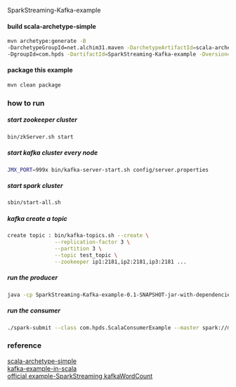SparkStreaming-Kafka-example

#### build scala-archetype-simple
 ``` sh
 mvn archetype:generate -B
 -DarchetypeGroupId=net.alchim31.maven -DarchetypeArtifactId=scala-archetype-simple -DarchetypeVersion=1.5
 -DgroupId=com.hpds -DartifactId=SparkStreaming-Kafka-example -Dversion=0.1-SNAPSHOT -Dpackage=com.hpds
 ```
#### package this example
``` sh
mvn clean package
```
### how to run  

##### start zookeeper cluster
``` sh
bin/zkServer.sh start
```
##### start kafka cluster every node
``` sh
JMX_PORT=999x bin/kafka-server-start.sh config/server.properties
```
##### start spark cluster
``` sh
sbin/start-all.sh
```
##### kafka create a topic
``` sh
create topic : bin/kafka-topics.sh --create \
               --replication-factor 3 \
               --partition 3 \
               --topic test_topic \
               --zookeeper ip1:2181,ip2:2181,ip3:2181 ...
```               
##### run the producer 
``` sh
java -cp SparkStreaming-Kafka-example-0.1-SNAPSHOT-jar-with-dependencies.jar com.hpds.ScalaProducerExample 10000 test_topic localhost:9092 (the port is depend on your kafka server.properties)
```
##### run the consumer
``` sh
./spark-submit --class com.hpds.ScalaConsumerExample --master spark://master:7077 SparkStreaming-Kafka-example-0.1-SNAPSHOT-jar-with-dependencies.jar localhost:2181 test_topic test_topic 1
```

### reference
[scala-archetype-simple](https://github.com/davidB/scala-archetype-simple)  
[kafka-example-in-scala](https://github.com/smallnest/kafka-example-in-scala)  
[official example-SparkStreaming kafkaWordCount](https://github.com/apache/spark/blob/master/examples/src/main/scala/org/apache/spark/examples/streaming/KafkaWordCount.scala)
